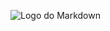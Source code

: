 ![Logo do Markdown](https://www.notion.so/image/https%3A%2F%2Fs3-us-west-2.amazonaws.com%2Fsecure.notion-static.com%2F55788210-56bb-4177-a1f2-9326f1353128%2FUntitled.png?table=block&id=1d35d8ef-2aef-41de-b290-e92d7d6aaee6&spaceId=dd848e26-4f20-4f2e-a78e-207b51a97fe3&width=1550&userId=be3fff78-64e5-4bc3-9cfa-9e9cedfd6fe3&cache=v2)